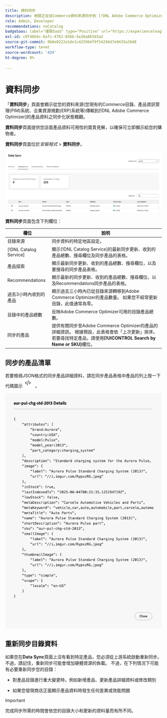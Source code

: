 ```yaml
---
title: 資料同步
description: 檢閱正在從Commerce資料來源同步到 [!DNL Adobe Commerce Optimizer]的目錄資料。
role: Admin, Developer
recommendations: noCatalog
badgeSaas: label="僅限SaaS" type="Positive" url="https://experienceleague.adobe.com/en/docs/commerce/user-guides/product-solutions" tooltip="僅適用於Adobe Commerce as a Cloud Service和Adobe Commerce Optimizer專案(Adobe管理的SaaS基礎結構)。"
exl-id: c0f4664c-6afc-4762-856b-5e26a865d3a2
source-git-commit: 0b8e0222a1de1c425964f9f54294d7e0435a26d8
workflow-type: tm+mt
source-wordcount: '424'
ht-degree: 0%

---
```


# 資料同步

「**資料同步**」頁面會顯示從您的資料來源(您現有的Commerce目錄、產品資訊管理(PIM)系統、企業資源規劃(ERP)系統等)傳輸到[!DNL Adobe Commerce Optimizer]的產品資料之同步化狀態概觀。

**資料同步**&#x200B;頁面提供您店面產品資料可用性的寶貴見解，以確保可立即顯示給您的購物者。

**資料同步**&#x200B;頁面位於&#x200B;*安裝程式* > **資料同步**。

![資料同步](../assets/data-sync.png)

**資料同步**&#x200B;頁面包含下列欄位：

| 欄位 | 說明 |
|--- |--- |
| 目錄來源 | 同步資料的特定地區設定。 |
| [!DNL Catalog Service] | 顯示[!DNL Catalog Service]的最新同步更新、收到的產品總數、搜尋欄位及同步產品的表格。 |
| 產品探索 | 顯示最新同步更新、收到的產品總數、搜尋欄位，以及要搜尋的同步產品表格。 |
| Recommendations | 顯示最新的同步更新、收到的產品總數、搜尋欄位，以及Recommendations同步產品的表格。 |
| 過去3小時內收到的產品 | 顯示過去三小時內已從目錄來源轉移到Adobe Commerce Optimizer的產品數量。 如果您不經常更新目錄，此值通常為零。 |
| 目錄中的產品總數 | 反映Adobe Commerce Optimizer可用的目錄產品總數。 |
| 同步的產品 | 提供有關同步至Adobe Commerce Optimizer的產品的詳細資訊。 根據預設，此表格會依「上次更新」排序。 若要尋找特定產品，請使用&#x200B;**[!UICONTROL Search by Name or SKU]**&#x200B;欄位。 |

## 同步的產品清單

若要檢視JSON格式的同步產品詳細資料，請在同步產品表格中產品的列上按一下代碼圖示![代碼連結](../assets/data-sync-details.png)。

![同步產品詳細資料](../assets/synced-products.png)

## 重新同步目錄資料

如果您在&#x200B;**Data Sync**&#x200B;頁面上沒有看到特定產品，您必須從上游系統啟動重新同步。 不過，請記住，重新同步可能會增加硬體資源的負載。 不過，在下列情況下可能有必要重新同步您的目錄：

- 對產品目錄進行重大變更時，例如新增產品、更新產品詳細資料或修改類別

- 如果您發現商店正面顯示產品資料時發生任何差異或效能問題

>[!IMPORTANT]
>
>完成同步所需的時間會依您的目錄大小和更新的資料量而有所不同。

